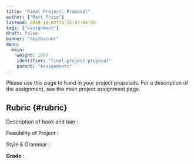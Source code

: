 ```yaml
---
title: "Final Project: Proposal"
author: ["Matt Price"]
lastmod: 2019-10-02T15:55:07-04:00
tags: ["assignment"]
draft: false
banner: "testbanner"
menu:
  main:
    weight: 1007
    identifier: "final-project-proposal"
    parent: "Assignments"
---
```


Please use this page to hand in your project proposals. For a description of the assignment, see the main project assignment page.


## Rubric {#rubric}

Description of book and ban
:



Feasibility of Project
:



Style & Grammar
:



**Grade**
:
